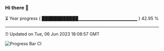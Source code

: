 ### Hi there 👋

⏳ Year progress { ████████████▁▁▁▁▁▁▁▁▁▁▁▁▁▁▁▁▁▁ } 42.95 %

---

⏰ Updated on Tue, 06 Jun 2023 18:08:57 GMT

![Progress Bar CI](https://github.com/Shyam-Makwana/GitHub-Actions-Demo/workflows/Progress%20Bar%20CI/badge.svg)
